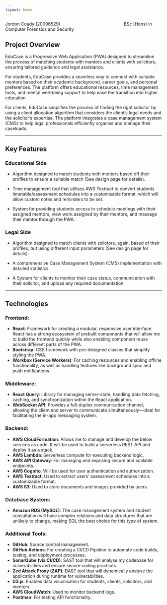 ```yaml
---
layout: home
---
```


Jordon Coady (20096529) &nbsp;&nbsp;&nbsp;&nbsp;&nbsp;&nbsp;&nbsp;&nbsp; &nbsp;&nbsp;&nbsp;&nbsp;&nbsp;&nbsp;&nbsp;&nbsp;&nbsp;&nbsp;&nbsp;&nbsp;&nbsp;&nbsp;&nbsp;&nbsp;&nbsp;&nbsp;&nbsp;&nbsp;&nbsp;&nbsp; &nbsp;&nbsp;&nbsp;&nbsp;&nbsp;&nbsp;&nbsp;&nbsp;&nbsp;&nbsp;&nbsp;&nbsp;&nbsp;&nbsp;&nbsp;&nbsp;&nbsp;&nbsp; BSc (Hons) in Computer Forensics and Security


## Project Overview

EduCase is a Progressive Web Application (PWA) designed to streamline the process of matching students with mentors and clients with solicitors, ensuring tailored guidance and legal assistance.

For students, EduCase provides a seamless way to connect with suitable mentors based on their academic background, career goals, and personal preferences. The platform offers educational resources, time management tools, and mental well-being support to help ease the transition into higher education.

For clients, EduCase simplifies the process of finding the right solicitor by using a client allocation algorithm that considers the client’s legal needs and the solicitor’s expertise. The platform integrates a case management system (CMS) to help legal professionals efficiently organise and manage their caseloads.

---

## Key Features

### Educational Side 

- Algorithm designed to match students with mentors based off their profiles to ensure a suitable match (See design page for details).

- Time management tool that utilises AWS Textract to convert students timetable/assessment schedules into a customisable format, which will allow custom notes and reminders to be set. 

- System for providing students access to schedule meetings with their assigned mentors, view work assigned by their mentors, and message their mentor through the PWA.

### Legal Side

- Algorithm designed to match clients with solictors, again, based of their profiles, but using different input parameters (See design page for details).

- A comprehensive Case Management System (CMS) implementation with detailed statistics.

- A System for clients to monitor their case status, communication with their solicitor, and upload any required documentation.

---

## Technologies

### Frontend:
- **React**: Framework for creating a modular, responsive user interface. React has a strong ecosystem of prebuilt components that will allow me to build the frontend quickly while also enabling component reuse across different parts of the PWA.  
- **Bootstrap**: CSS framework with pre-designed classes that simplify styling the PWA.  
- **Workbox (Service Workers)**: For caching resources and enabling offline functionality, as well as handling features like background sync and push notifications.  

### Middleware:
- **React Query**: Library for managing server-state, handling data fetching, caching, and synchronization within the React application.  
- **WebSocket API**: Provides a full-duplex communication channel, allowing the client and server to communicate simultaneously—ideal for facilitating the in-app messaging system.  

### Backend:
- **AWS CloudFormation**: Allows me to manage and develop the below services as code. It will be used to build a serverless REST API and deploy it as a stack.  
- **AWS Lambda**: Serverless compute for executing backend logic.  
- **AWS API Gateway**: For managing and exposing secure and scalable endpoints.  
- **AWS Cognito**: Will be used for user authentication and authorization.  
- **AWS Textract**: Used to extract users’ assessment schedules into a customizable format.  
- **AWS S3**: Used to store documents and images provided by users.  

### Database System:
- **Amazon RDS (MySQL)**: The case management system and student consultation will have complex relations and data structures that are unlikely to change, making SQL the best choice for this type of system.

### Additional Tools:
- **GitHub**: Source control management.  
- **GitHub Actions**: For creating a CI/CD Pipeline to automate code builds, testing, and deployment processes.  
- **SonarQube (via CI/CD)**: SAST tool that will analyse my codebase for vulnerabilities and ensure secure coding practices.  
- **Zed Attack Proxy (ZAP)**: DAST tool that will dynamically analyse the application during runtime for vulnerabilities.  
- **D3.js**: Enables data visualisation for students, clients, solicitors, and mentors.  
- **AWS CloudWatch**: Used to monitor backend logs.  
- **Postman**: For testing API functionality.  



